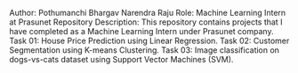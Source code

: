 Author: Pothumanchi Bhargav Narendra Raju
Role: Machine Learning Intern at Prasunet
Repository Description: This repository contains projects that I have completed as a Machine Learning Intern under Prasunet company.
Task 01: House Price Prediction using Linear Regression.
Task 02: Customer Segmentation using K-means Clustering.
Task 03: Image classification on dogs-vs-cats dataset using Support Vector Machines (SVM).
